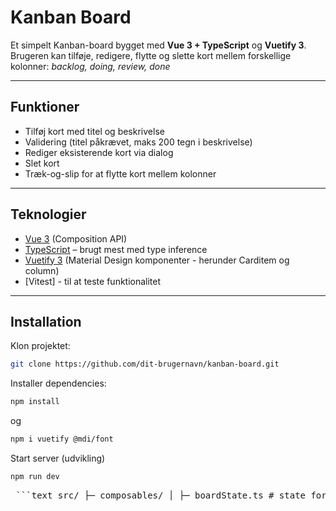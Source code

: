# Kanban Board

Et simpelt Kanban-board bygget med **Vue 3 + TypeScript** og **Vuetify 3**.  
Brugeren kan tilføje, redigere, flytte og slette kort mellem forskellige kolonner: *backlog, doing, review, done*

---

## Funktioner
- Tilføj kort med titel og beskrivelse  
- Validering (titel påkrævet, maks 200 tegn i beskrivelse)  
- Rediger eksisterende kort via dialog  
- Slet kort  
- Træk-og-slip for at flytte kort mellem kolonner  

---

## Teknologier
- [Vue 3](https://vuejs.org/) (Composition API)  
- [TypeScript](https://www.typescriptlang.org/) – brugt mest med type inference 
- [Vuetify 3](https://next.vuetifyjs.com/) (Material Design komponenter - herunder Carditem og column)  
- [Vitest] - til at teste funktionalitet 

---

## Installation

Klon projektet:
```bash
git clone https://github.com/dit-brugernavn/kanban-board.git
```

Installer dependencies:
```bash
npm install
```
og
```bash
npm i vuetify @mdi/font
```

Start server (udvikling)
```bash
npm run dev
```

<pre> ```text src/ ├─ composables/ │ ├─ boardState.ts # state for board │ ├─ useCreateCard.ts # tilføj kort │ ├─ useDeleteCard.ts # slet kort │ ├─ useCardUpdate.ts # opdater kort │ └─ useMoveCard.ts # flyt kort mellem kolonner ├─ domain/ │ └─ card.ts # typer ├─ App.vue # root ├─ CardItem.vue # kort komponent ├─ ColumnItem.vue # kolonne komponent └─ main.ts # entry ``` </pre>
